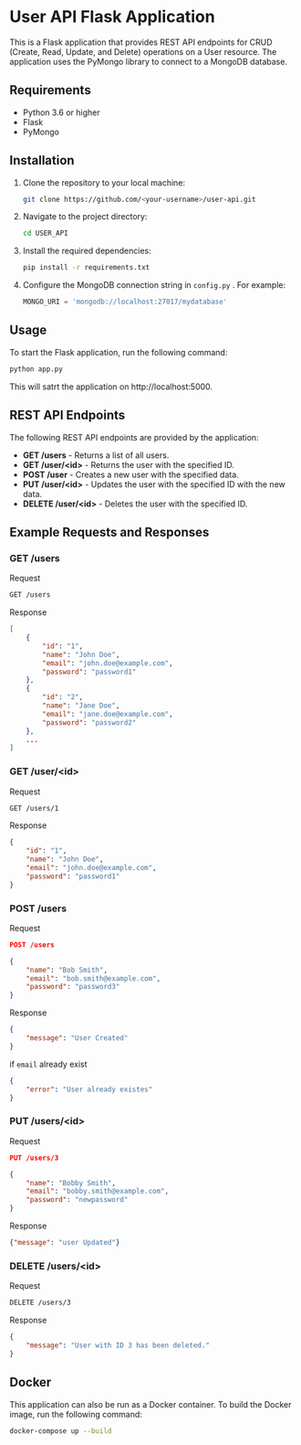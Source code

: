 # User API Flask Application

This is a Flask application that provides REST API endpoints for CRUD (Create, Read, Update, and Delete) operations on a User resource. The application uses the PyMongo library to connect to a MongoDB database.

## Requirements

- Python 3.6 or higher
- Flask
- PyMongo

## Installation

1. Clone the repository to your local machine:
   ```bash
   git clone https://github.com/<your-username>/user-api.git
   ```

2. Navigate to the project directory:
    ```bash
    cd USER_API
    ```
3. Install the required dependencies:
    ```cmd
    pip install -r requirements.txt
    ```
4. Configure the MongoDB connection string in `config.py` . For example:
   
   ```python
   MONGO_URI = 'mongodb://localhost:27017/mydatabase'
   ```

## Usage
To start the Flask application, run the following command:

```bash
python app.py
```
This will satrt the application on  http://localhost:5000.

## REST API Endpoints
The following REST API endpoints are provided by the application:

- **GET /users** - Returns a list of all users.
- **GET /user/\<id>** - Returns the user with the specified ID.
- **POST /user** - Creates a new user with the specified data.
- **PUT /user/\<id>** - Updates the user with the specified ID with the new data.
- **DELETE /user/\<id>** - Deletes the user with the specified ID.

## Example Requests and Responses

### GET /users

Request
```bash
GET /users
```
Response

```json
[
    {
        "id": "1",
        "name": "John Doe",
        "email": "john.doe@example.com",
        "password": "password1"
    },
    {
        "id": "2",
        "name": "Jane Doe",
        "email": "jane.doe@example.com",
        "password": "password2"
    },
    ...
]

```

### GET /user/\<id>
Request

```bash
GET /users/1
```

Response

```json
{
    "id": "1",
    "name": "John Doe",
    "email": "john.doe@example.com",
    "password": "password1"
}
```

### POST /users
Request
```json
POST /users

{    
    "name": "Bob Smith",
    "email": "bob.smith@example.com",
    "password": "password3"
}
```

Response

```json
{
    "message": "User Created"
}
```

if `email` already exist

```json
{
    "error": "User already existes"
}
```

### PUT /users/\<id>

Request
```json
PUT /users/3

{
    "name": "Bobby Smith",
    "email": "bobby.smith@example.com",
    "password": "newpassword"
}
```

Response
```json
{"message": "user Updated"}
```

### DELETE /users/\<id>

Request
```bash
DELETE /users/3
```

Response
```json
{
    "message": "User with ID 3 has been deleted."
}
```

## Docker

This application can also be run as a Docker container. To build the Docker image, run the following command:

```bash
docker-compose up --build
```

